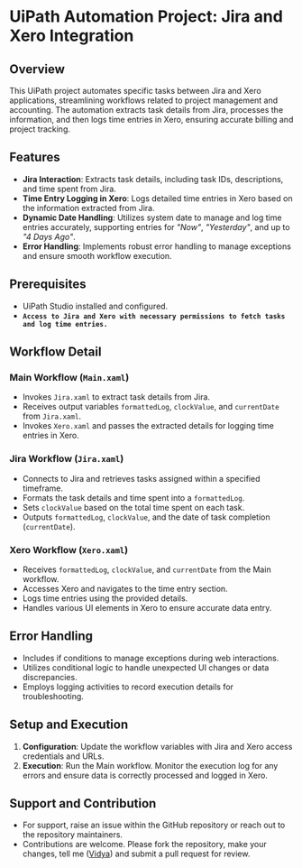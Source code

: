 # UiPath Automation Project: Jira and Xero Integration

## Overview
This UiPath project automates specific tasks between Jira and Xero applications, streamlining workflows related to project management and accounting. The automation extracts task details from Jira, processes the information, and then logs time entries in Xero, ensuring accurate billing and project tracking.

## Features
- **Jira Interaction**: Extracts task details, including task IDs, descriptions, and time spent from Jira.
- **Time Entry Logging in Xero**: Logs detailed time entries in Xero based on the information extracted from Jira.
- **Dynamic Date Handling**: Utilizes system date to manage and log time entries accurately, supporting entries for *"Now"*, *"Yesterday"*, and up to *"4 Days Ago"*.
- **Error Handling**: Implements robust error handling to manage exceptions and ensure smooth workflow execution.

## Prerequisites
- UiPath Studio installed and configured.
- **`Access to Jira and Xero with necessary permissions to fetch tasks and log time entries.`**


## Workflow Detail
### Main Workflow (`Main.xaml`)
- Invokes `Jira.xaml` to extract task details from Jira.
- Receives output variables `formattedLog`, `clockValue`, and `currentDate` from `Jira.xaml`.
- Invokes `Xero.xaml` and passes the extracted details for logging time entries in Xero.

### Jira Workflow (`Jira.xaml`)
- Connects to Jira and retrieves tasks assigned within a specified timeframe.
- Formats the task details and time spent into a `formattedLog`.
- Sets `clockValue` based on the total time spent on each task.
- Outputs `formattedLog`, `clockValue`, and the date of task completion (`currentDate`).

### Xero Workflow (`Xero.xaml`)
- Receives `formattedLog`, `clockValue`, and `currentDate` from the Main workflow.
- Accesses Xero and navigates to the time entry section.
- Logs time entries using the provided details.
- Handles various UI elements in Xero to ensure accurate data entry.

## Error Handling
- Includes if conditions to manage exceptions during web interactions.
- Utilizes conditional logic to handle unexpected UI changes or data discrepancies.
- Employs logging activities to record execution details for troubleshooting.

## Setup and Execution
1. **Configuration**: Update the workflow variables with Jira and Xero access credentials and URLs.
2. **Execution**: Run the Main workflow. Monitor the execution log for any errors and ensure data is correctly processed and logged in Xero.

## Support and Contribution
- For support, raise an issue within the GitHub repository or reach out to the repository maintainers.
- Contributions are welcome. Please fork the repository, make your changes, tell me ([Vidya](https://github.com/vidyainc)) and submit a pull request for review.
